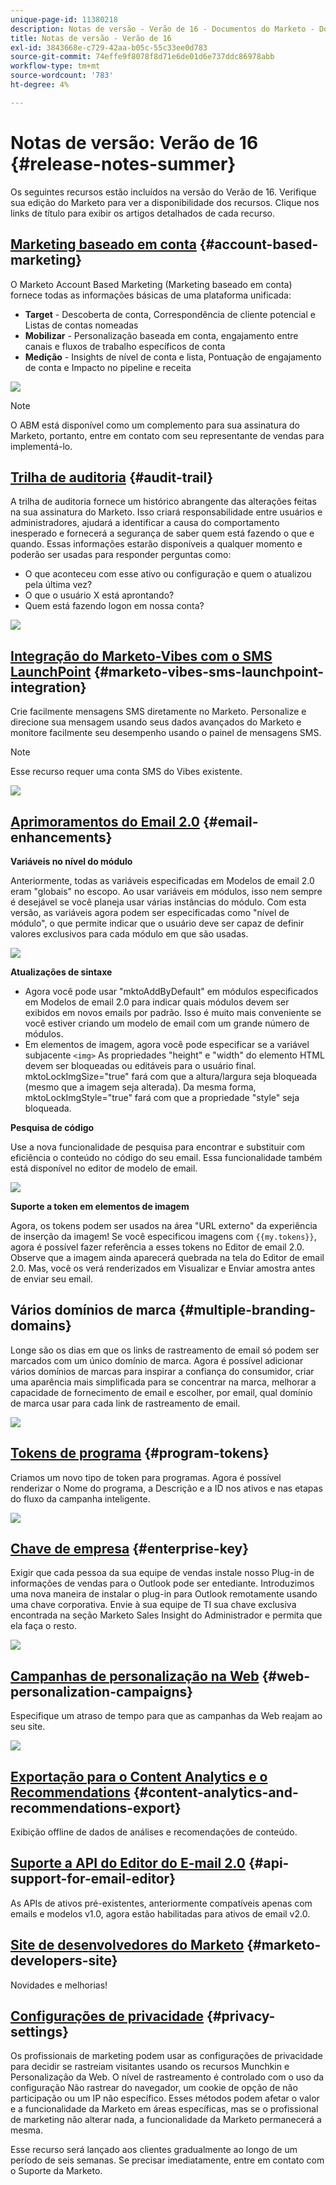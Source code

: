 ```yaml
---
unique-page-id: 11380218
description: Notas de versão - Verão de 16 - Documentos do Marketo - Documentação do produto
title: Notas de versão - Verão de 16
exl-id: 3843668e-c729-42aa-b05c-55c33ee0d783
source-git-commit: 74effe9f8078f8d71e6de01d6e737ddc86978abb
workflow-type: tm+mt
source-wordcount: '783'
ht-degree: 4%

---
```


# Notas de versão: Verão de 16 {#release-notes-summer}

Os seguintes recursos estão incluídos na versão do Verão de 16. Verifique sua edição do Marketo para ver a disponibilidade dos recursos. Clique nos links de título para exibir os artigos detalhados de cada recurso.

## [Marketing baseado em conta](https://docs.marketo.com/display/docs/account+based+marketing) {#account-based-marketing}

O Marketo Account Based Marketing (Marketing baseado em conta) fornece todas as informações básicas de uma plataforma unificada:

* **Target** - Descoberta de conta, Correspondência de cliente potencial e Listas de contas nomeadas
* **Mobilizar** - Personalização baseada em conta, engajamento entre canais e fluxos de trabalho específicos de conta
* **Medição** - Insights de nível de conta e lista, Pontuação de engajamento de conta e Impacto no pipeline e receita

![](assets/abm-5-acme.png)

>[!NOTE]
>
>O ABM está disponível como um complemento para sua assinatura do Marketo, portanto, entre em contato com seu representante de vendas para implementá-lo.

## [Trilha de auditoria](/help/marketo/product-docs/administration/audit-trail/audit-trail-overview.md) {#audit-trail}

A trilha de auditoria fornece um histórico abrangente das alterações feitas na sua assinatura do Marketo. Isso criará responsabilidade entre usuários e administradores, ajudará a identificar a causa do comportamento inesperado e fornecerá a segurança de saber quem está fazendo o que e quando. Essas informações estarão disponíveis a qualquer momento e poderão ser usadas para responder perguntas como:

* O que aconteceu com esse ativo ou configuração e quem o atualizou pela última vez?
* O que o usuário X está aprontando?
* Quem está fazendo logon em nossa conta?

![](assets/audit-trail.png)

## [Integração do Marketo-Vibes com o SMS LaunchPoint](/help/marketo/product-docs/mobile-marketing/vibes-sms-messages/create-a-vibes-sms-message.md) {#marketo-vibes-sms-launchpoint-integration}

Crie facilmente mensagens SMS diretamente no Marketo. Personalize e direcione sua mensagem usando seus dados avançados do Marketo e monitore facilmente seu desempenho usando o painel de mensagens SMS.

>[!NOTE]
>
>Esse recurso requer uma conta SMS do Vibes existente.

![](assets/vibes-sms2.png)

## [Aprimoramentos do Email 2.0](/help/marketo/product-docs/email-marketing/general/email-editor-2/email-editor-v2-0-overview.md) {#email-enhancements}

**Variáveis no nível do módulo**

Anteriormente, todas as variáveis especificadas em Modelos de email 2.0 eram &quot;globais&quot; no escopo. Ao usar variáveis em módulos, isso nem sempre é desejável se você planeja usar várias instâncias do módulo. Com esta versão, as variáveis agora podem ser especificadas como &quot;nível de módulo&quot;, o que permite indicar que o usuário deve ser capaz de definir valores exclusivos para cada módulo em que são usadas.

![](assets/module-level-variables.png)

**Atualizações de sintaxe**

* Agora você pode usar &quot;mktoAddByDefault&quot; em módulos especificados em Modelos de email 2.0 para indicar quais módulos devem ser exibidos em novos emails por padrão. Isso é muito mais conveniente se você estiver criando um modelo de email com um grande número de módulos.
* Em elementos de imagem, agora você pode especificar se a variável subjacente `<img>` As propriedades &quot;height&quot; e &quot;width&quot; do elemento HTML devem ser bloqueadas ou editáveis para o usuário final. mktoLockImgSize=&quot;true&quot; fará com que a altura/largura seja bloqueada (mesmo que a imagem seja alterada). Da mesma forma, mktoLockImgStyle=&quot;true&quot; fará com que a propriedade &quot;style&quot; seja bloqueada.

**Pesquisa de código**

Use a nova funcionalidade de pesquisa para encontrar e substituir com eficiência o conteúdo no código do seu email. Essa funcionalidade também está disponível no editor de modelo de email.

![](assets/2nd-screenshot.png)

**Suporte a token em elementos de imagem**

Agora, os tokens podem ser usados na área &quot;URL externo&quot; da experiência de inserção da imagem! Se você especificou imagens com `{{my.tokens}}`, agora é possível fazer referência a esses tokens no Editor de email 2.0. Observe que a imagem ainda aparecerá quebrada na tela do Editor de email 2.0. Mas, você os verá renderizados em Visualizar e Enviar amostra antes de enviar seu email.

## Vários domínios de marca {#multiple-branding-domains}

Longe são os dias em que os links de rastreamento de email só podem ser marcados com um único domínio de marca. Agora é possível adicionar vários domínios de marcas para inspirar a confiança do consumidor, criar uma aparência mais simplificada para se concentrar na marca, melhorar a capacidade de fornecimento de email e escolher, por email, qual domínio de marca usar para cada link de rastreamento de email.

![](assets/multiple-branding-domains.png)

## [Tokens de programa](/help/marketo/product-docs/demand-generation/landing-pages/personalizing-landing-pages/tokens-overview.md) {#program-tokens}

Criamos um novo tipo de token para programas. Agora é possível renderizar o Nome do programa, a Descrição e a ID nos ativos e nas etapas do fluxo da campanha inteligente.

![](assets/program-tokens.png)

## [Chave de empresa](/help/marketo/product-docs/marketo-sales-insight/msi-outlook-plugin/authorize-the-marketo-outlook-plugin.md) {#enterprise-key}

Exigir que cada pessoa da sua equipe de vendas instale nosso Plug-in de informações de vendas para o Outlook pode ser entediante. Introduzimos uma nova maneira de instalar o plug-in para Outlook remotamente usando uma chave corporativa. Envie à sua equipe de TI sua chave exclusiva encontrada na seção Marketo Sales Insight do Administrador e permita que ela faça o resto.

![](assets/enterprise-key.png)

## [Campanhas de personalização na Web](/help/marketo/product-docs/web-personalization/working-with-web-campaigns/create-a-new-dialog-web-campaign.md) {#web-personalization-campaigns}

Especifique um atraso de tempo para que as campanhas da Web reajam ao seu site.

![](assets/dialog-campaign-delay.png)

## [Exportação para o Content Analytics e o Recommendations](/help/marketo/product-docs/web-personalization/understanding-web-personalization/understanding-content-analytics.md) {#content-analytics-and-recommendations-export}

Exibição offline de dados de análises e recomendações de conteúdo.

## [Suporte a API do Editor do E-mail 2.0](https://developers.marketo.com/documentation/asset-api/) {#api-support-for-email-editor}

As APIs de ativos pré-existentes, anteriormente compatíveis apenas com emails e modelos v1.0, agora estão habilitadas para ativos de email v2.0.

## [Site de desenvolvedores do Marketo](https://developers.marketo.com/) {#marketo-developers-site}

Novidades e melhorias!

## [Configurações de privacidade](/help/marketo/product-docs/administration/settings/understanding-privacy-settings.md) {#privacy-settings}

Os profissionais de marketing podem usar as configurações de privacidade para decidir se rastreiam visitantes usando os recursos Munchkin e Personalização da Web. O nível de rastreamento é controlado com o uso da configuração Não rastrear do navegador, um cookie de opção de não participação ou um IP não específico. Esses métodos podem afetar o valor e a funcionalidade da Marketo em áreas específicas, mas se o profissional de marketing não alterar nada, a funcionalidade da Marketo permanecerá a mesma.

Esse recurso será lançado aos clientes gradualmente ao longo de um período de seis semanas. Se precisar imediatamente, entre em contato com o Suporte da Marketo.
